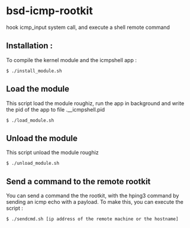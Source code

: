 # bsd-icmp-rootkit
hook icmp_input system call, and execute a shell remote command

## Installation  :

To compile the kernel module and the icmpshell app :
```
$ ./install_module.sh
```

## Load the module

This script load the module roughiz, run the app in background and write the pid of the app to file .__icmpshell.pid
```
$ ./load_module.sh
```

## Unload the module

This script unload the module roughiz
```
$ ./unload_module.sh
```

## Send a command to the remote rootkit

You can send a command the the rootkit, with the hping3 command by sending an icmp echo with a payload.
To make this, you can execute the script :
```
$ ./sendcmd.sh [ip address of the remote machine or the hostname]
``` 


